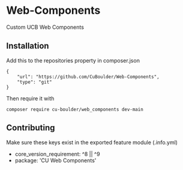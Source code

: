 # Web-Components
Custom UCB Web Components 
## Installation
Add this to the repositories property in composer.json
````
{
    "url": "https://github.com/CuBoulder/Web-Components",
    "type": "git"
}
````
Then require it with
````
composer require cu-boulder/web_components dev-main
````
## Contributing
Make sure these keys exist in the exported feature module (.info.yml)
- core_version_requirement: ^8 || ^9
- package: 'CU Web Components'
